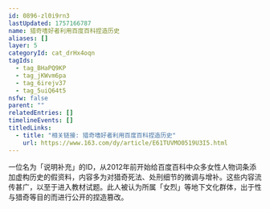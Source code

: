 ```yaml
---
id: 0896-zl0i9rn3
lastUpdated: 1757166787
name: 猎奇嗜好者利用百度百科捏造历史
aliases: []
layer: 5
categoryId: cat_drHx4oqn
tagIds:
  - tag_BHaPQ9KP
  - tag_jKWvm6pa
  - tag_6irejv37
  - tag_5uiQ64t5
nsfw: false
parent: ""
relatedEntries: []
timelineEvents: []
titledLinks:
  - title: "相关链接: 猎奇嗜好者利用百度百科捏造历史"
    url: https://www.163.com/dy/article/E61TUVMO0519U3I5.html
---
```


一位名为「说明补充」的ID，从2012年前开始给百度百科中众多女性人物词条添加虚构历史的假资料，内容多为对猎奇死法、处刑细节的微调与增补。这些内容流传甚广，以至于进入教材试题。此人被认为所属「女烈」等地下文化群体，出于性与猎奇等目的而进行公开的捏造篡改。